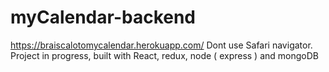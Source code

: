 # myCalendar-backend
https://braiscalotomycalendar.herokuapp.com/
Dont use Safari navigator.
Project in progress, built with React, redux, node ( express ) and mongoDB 
